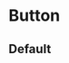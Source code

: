 <script setup>
  import ButtonDemo from '../../components/button/ButtonDemo.vue'
</script>

# Button

<ButtonDemo />

## Default